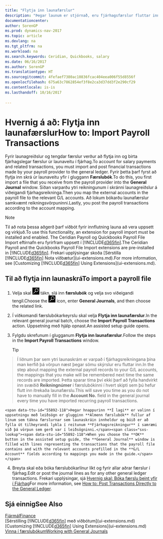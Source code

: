 ```yaml
---
title: "Flytja inn launafærslur"
description: "Þegar launum er stjórnað, eru fjárhagsfærslur fluttar inn og bókaðar frá launaveitu til fjárhags, með því að nota launaviðbætur eins og Ceridian eða Quickbooks."
documentationcenter: 
author: SorenGP
ms.prod: dynamics-nav-2017
ms.topic: article
ms.devlang: na
ms.tgt_pltfrm: na
ms.workload: na
ms.search.keywords: Ceridian, Quickbooks, salary
ms.date: 06/16/2017
ms.author: SorenGP
ms.translationtype: HT
ms.sourcegitcommit: 4fefaef7380ac10836fcac404eea006f55d8556f
ms.openlocfilehash: 675a63c7862854ef3f8e2ca3d37dd3f2e290cf29
ms.contentlocale: is-is
ms.lasthandoff: 10/16/2017

---
```

# <a name="how-to-import-payroll-transactions"></a><span data-ttu-id="55892-103">Hvernig á að: Flytja inn launafærslur</span><span class="sxs-lookup"><span data-stu-id="55892-103">How to: Import Payroll Transactions</span></span>
<span data-ttu-id="55892-104">Fyrir launagreiðslur og tengdar færslur verður að flytja inn og birta fjárhagslegar færslur úr launaveitu í fjárhag.</span><span class="sxs-lookup"><span data-stu-id="55892-104">To account for salary payments and related transactions, you must import and post financial transactions made by your payroll provider to the general ledger.</span></span> <span data-ttu-id="55892-105">Fyrir þetta þarf fyrst að flytja inn skrá úr launaveitu yfir í gluggann **Færslubók**.</span><span class="sxs-lookup"><span data-stu-id="55892-105">To do this, you first import a file that you receive from the payroll provider into the **General Journal** window.</span></span> <span data-ttu-id="55892-106">Síðan varparðu ytri reikningunum í skránni launagreiðslur á viðeigandi fjárhagsreikninga.</span><span class="sxs-lookup"><span data-stu-id="55892-106">Then you map the external accounts in the payroll file to the relevant G/L accounts.</span></span> <span data-ttu-id="55892-107">Að lokum bókarðu launafærslur samkvæmt reikningsvörpuninni.</span><span class="sxs-lookup"><span data-stu-id="55892-107">Lastly, you post the payroll transactions according to the account mapping.</span></span>

> [!NOTE]  
>   <span data-ttu-id="55892-108">Til að nota þessa aðgerð þarf viðbót fyrir innflutning launa að vera uppsett og virkjuð.</span><span class="sxs-lookup"><span data-stu-id="55892-108">To use this functionality, an extension for payroll import must be installed and enabled.</span></span> <span data-ttu-id="55892-109">The Ceridian Payroll og Quickbooks Payroll File Import eftirnafn eru fyrirfram uppsett í [!INCLUDE[d365fin](includes/d365fin_md.md)].</span><span class="sxs-lookup"><span data-stu-id="55892-109">The Ceridian Payroll and the Quickbooks Payroll File Import extensions are pre-installed in [!INCLUDE[d365fin](includes/d365fin_md.md)].</span></span> <span data-ttu-id="55892-110">Frekari upplýsingar skoða [Sérstilla [!INCLUDE[d365fin](includes/d365fin_md.md)] Nota viðbætur](ui-extensions.md).</span><span class="sxs-lookup"><span data-stu-id="55892-110">For more information, see [Customizing [!INCLUDE[d365fin](includes/d365fin_md.md)] Using Extensions](ui-extensions.md).</span></span>

## <a name="to-import-a-payroll-file"></a><span data-ttu-id="55892-111">Til að flytja inn launaskrá</span><span class="sxs-lookup"><span data-stu-id="55892-111">To import a payroll file</span></span>
1. <span data-ttu-id="55892-112">Velja skal ![Leit að síðu eða skýrslu](media/ui-search/search_small.png "Leit að síðu eða skýrslu táknið") tákn, slá inn **færslubók** og velja svo viðeigandi tengil.</span><span class="sxs-lookup"><span data-stu-id="55892-112">Choose the ![Search for Page or Report](media/ui-search/search_small.png "Search for Page or Report icon") icon, enter **General Journals**, and then choose the related link.</span></span>
2. <span data-ttu-id="55892-113">Í viðkomandi færslubókarkeyrslu skal velja **Flytja inn launafærslur**.</span><span class="sxs-lookup"><span data-stu-id="55892-113">In the relevant general journal batch, choose the **Import Payroll Transactions** action.</span></span> <span data-ttu-id="55892-114">Uppsetning með hjálp opnast.</span><span class="sxs-lookup"><span data-stu-id="55892-114">An assisted setup guide opens.</span></span>
3. <span data-ttu-id="55892-115">Fylgdu skrefunum í glugganum **Flytja inn launafærslur**.</span><span class="sxs-lookup"><span data-stu-id="55892-115">Follow the steps in the **Import Payroll Transactions** window.</span></span>

    > [!TIP]  
>   <span data-ttu-id="55892-116">Í liðnum þar sem ytri launaskrám er varpað í fjárhagsreikningana þína man kerfið þá vörpun næst þegar sömu skýrslur eru fluttar inn.</span><span class="sxs-lookup"><span data-stu-id="55892-116">In the step about mapping the external payroll records to your G/L accounts, the mappings that you make will be remembered next time the same records are imported.</span></span> <span data-ttu-id="55892-117">Þetta sparar tíma því ekki þarf að fylla handvirkt inn svæðið **Reikningnúmer** í færslubókinni í hvert skipti sem þú hefur flutt inn ítrekaða launafærslu.</span><span class="sxs-lookup"><span data-stu-id="55892-117">This will save you time as you do not have to manually fill in the **Account No.** field in the general journal every time you have imported recurring payroll transactions.</span></span>   

    <span data-ttu-id="55892-118">Þegar hnappurinn **Í lagi** er valinn í uppsetningu með leiðsögn er glugginn **Almenn færslubók** fullur af línum sem tákna færslurnar sem launaskráin innheldur og búið er að fylla út tilheyrandi lykla í reitunum **Fjárhagsreikningur** í samræmi við þá vörpun sem gerð var í leiðsögninni.</span><span class="sxs-lookup"><span data-stu-id="55892-118">When you choose the **OK** button in the assisted setup guide, the **General Journal** window is filled with lines representing the transactions that the payroll file contains and with the relevant accounts prefilled in the **G/L Account** fields according to mappings you made in the guide.</span></span>
4. <span data-ttu-id="55892-119">Breyta skal eða bóka færslubókarlínur líkt og fyrir allar aðrar færslur í fjárhag.</span><span class="sxs-lookup"><span data-stu-id="55892-119">Edit or post the journal lines as for any other general ledger transactions.</span></span> <span data-ttu-id="55892-120">Frekari upplýsingar, sjá [Hvernig skal: Bóka færslu beint yfir í Fjárhag](finance-how-post-transactions-directly.md)</span><span class="sxs-lookup"><span data-stu-id="55892-120">For more information, see [How to: Post Transactions Directly to the General Ledger](finance-how-post-transactions-directly.md).</span></span>   

## <a name="see-also"></a><span data-ttu-id="55892-121">Sjá einnig</span><span class="sxs-lookup"><span data-stu-id="55892-121">See Also</span></span>
[<span data-ttu-id="55892-122">Fjármál</span><span class="sxs-lookup"><span data-stu-id="55892-122">Finance</span></span>](finance.md)  
<span data-ttu-id="55892-123">[Sérstilling [!INCLUDE[d365fin](includes/d365fin_md.md)] með viðbótum](ui-extensions.md)</span><span class="sxs-lookup"><span data-stu-id="55892-123">[Customizing [!INCLUDE[d365fin](includes/d365fin_md.md)] Using Extensions](ui-extensions.md)</span></span>  
[<span data-ttu-id="55892-124">Vinna í færslubókum</span><span class="sxs-lookup"><span data-stu-id="55892-124">Working with General Journals</span></span>](ui-work-general-journals.md)  

